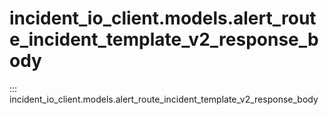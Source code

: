 # incident_io_client.models.alert_route_incident_template_v2_response_body

::: incident_io_client.models.alert_route_incident_template_v2_response_body
